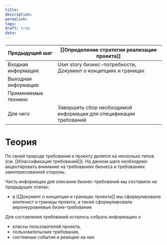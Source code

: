 ```yaml
---
title: 
description: 
permalink: 
tags: 
draft: true
date:
---
```

| Предыдущий шаг       | [[Определение стратегии реализации проекта]]                      |
| -------------------- | ----------------------------------------------------------------- |
| Входная информация:  | User story бизнес-потребности, Документ о концепциях и границах   |
| Выходная информация: |                                                                   |
| Применяемые техники: |                                                                   |
| Для чего             | Завершить сбор необходимой информации для спецификации требований |
# Теория

По своей природе требования к проекту делятся на несколько типов (см. [[Классификация требований]]). На данном шаге необходимо акцентировать внимание на требованиях бизнеса и требованиях заинтересованной стороны. 

Часть информации для описания бизнес-требований мы составили на предыдущих этапах:
- в [[Документ о концепции и границах проекта]] мы сформулировали контенкст и границы проекта, а также сформулировали верхнеуровневые бизне-требования

Для составления требований осталось собрать информацию о
- классы пользователей проекта, 
- пользовательские требования, 
- системные события и реакцию на них